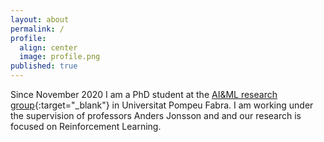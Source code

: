 ```yaml
---
layout: about
permalink: /
profile:
  align: center
  image: profile.png
published: true
---
```


Since November 2020 I am a PhD student at the [AI&ML research group](https://www.upf.edu/web/ai-ml){:target="_blank"} in Universitat Pompeu Fabra. I am working under the supervision of professors Anders Jonsson and  and our research is focused on Reinforcement Learning.
